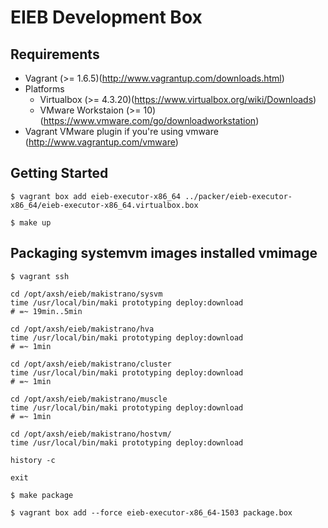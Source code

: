 EIEB Development Box
====================

Requirements
------------

+ Vagrant (>= 1.6.5)(http://www.vagrantup.com/downloads.html)
+ Platforms
  + Virtualbox (>= 4.3.20)(https://www.virtualbox.org/wiki/Downloads)
  + VMware Workstaion (>= 10)(https://www.vmware.com/go/downloadworkstation)
+ Vagrant VMware plugin if you're using vmware (http://www.vagrantup.com/vmware)

Getting Started
---------------

```
$ vagrant box add eieb-executor-x86_64 ../packer/eieb-executor-x86_64/eieb-executor-x86_64.virtualbox.box
```

```
$ make up
```

Packaging systemvm images installed vmimage
-------------------------------------------

```
$ vagrant ssh
```

```
cd /opt/axsh/eieb/makistrano/sysvm
time /usr/local/bin/maki prototyping deploy:download
# =~ 19min..5min

cd /opt/axsh/eieb/makistrano/hva
time /usr/local/bin/maki prototyping deploy:download
# =~ 1min

cd /opt/axsh/eieb/makistrano/cluster
time /usr/local/bin/maki prototyping deploy:download
# =~ 1min

cd /opt/axsh/eieb/makistrano/muscle
time /usr/local/bin/maki prototyping deploy:download
# =~ 1min

cd /opt/axsh/eieb/makistrano/hostvm/
time /usr/local/bin/maki prototyping deploy:download

history -c

exit
```

```
$ make package
```

```
$ vagrant box add --force eieb-executor-x86_64-1503 package.box
```
